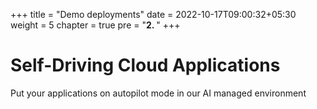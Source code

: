 +++
title = "Demo deployments"
date = 2022-10-17T09:00:32+05:30
weight = 5
chapter = true
pre = "<b>2. </b>"
+++

# Self-Driving Cloud Applications
Put your applications on autopilot mode in our AI managed environment



